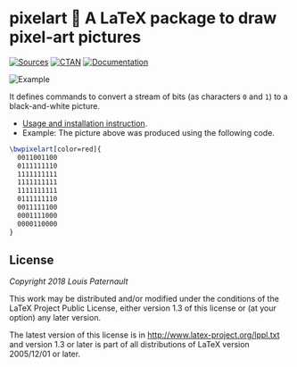pixelart 🎨 A LaTeX package to draw pixel-art pictures
======================================================

[![Sources](https://img.shields.io/badge/sources-pixelart-brightgreen.svg)](http://framagit.org/spalax/pixelart)
[![CTAN](https://img.shields.io/ctan/v/pixelart.svg)](http://ctan.org/pkg/pixelart)
[![Documentation](https://img.shields.io/badge/doc-pdf-brightgreen.svg)](http://mirrors.ctan.org/graphics/pixelart/pixelart.pdf)

 

![Example](https://framagit.org/spalax/pixelart/raw/master/logo.png)

It defines commands to convert a stream of bits (as characters `0` and `1`) to a
black-and-white picture.

- [Usage and installation instruction](http://mirrors.ctan.org/graphics/pixelart/pixelart.pdf).
- Example: The picture above was produced using the following code.

```latex
\bwpixelart[color=red]{
  0011001100
  0111111110
  1111111111
  1111111111
  1111111111
  0111111110
  0011111100
  0001111000
  0000110000
}
```

License
-------

*Copyright 2018 Louis Paternault*

This work may be distributed and/or modified under the conditions of the LaTeX
Project Public License, either version 1.3 of this license or (at your option)
any later version.

The latest version of this license is in http://www.latex-project.org/lppl.txt
and version 1.3 or later is part of all distributions of LaTeX version
2005/12/01 or later.
